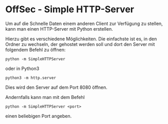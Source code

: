 # OffSec - Simple HTTP-Server

Um auf die Schnelle Daten einem anderen Client zur Verfügung zu stellen, kann man einen HTTP-Server mit Python erstellen.

Hierzu gibt es verschiedene Möglichkeiten. Die einfachste ist es, in den Ordner zu wechseln, der gehostet werden soll und dort den Server mit folgendem Befehl zu öffnen:

`python -m SimpleHTTPServer`

oder in Python3

`python3 -m http.server`

Dies wird den Server auf dem Port 8080 öffnen.

Andernfalls kann man mit dem Befehl

`python -m SimpleHTTPServer <port>` 

einen beliebigen Port angeben.

